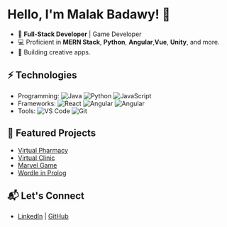 # Hello, I'm Malak Badawy! 👋

- 🌟 **Full-Stack Developer** | Game Developer
- 💻 Proficient in **MERN Stack**, **Python**, **Angular**,**Vue**, **Unity**, and more.
- 🚀 Building creative apps.

## ⚡ Technologies
- Programming: ![Java](https://img.shields.io/badge/-Java-orange) ![Python](https://img.shields.io/badge/-Python-blue) ![JavaScript](https://img.shields.io/badge/-JavaScript-yellow)
- Frameworks: ![React](https://img.shields.io/badge/-React-blue) ![Angular](https://img.shields.io/badge/-Angular-red) ![Angular](https://img.shields.io/badge/-Vue-purple) 
- Tools: ![VS Code](https://img.shields.io/badge/-VS%20Code-blue) ![Git](https://img.shields.io/badge/-Git-red)

## 🌟 Featured Projects
- [Virtual Pharmacy](https://github.com/advanced-computer-lab-2023/Ctrl-Alt-Defeat-Pharmacy)
- [Virtual Clinic](https://github.com/advanced-computer-lab-2023/Ctrl-Alt-Defeat-Clinic)
- [Marvel Game](https://github.com/Malakbadawyy/Marvel-Game)
- [Wordle in Prolog](https://github.com/Malakbadawyy/Wordle)


## 📬 Let's Connect
- [LinkedIn](https://www.linkedin.com/in/malak-badawy-200293205/) | [GitHub](https://github.com/Malakbadawyy)
